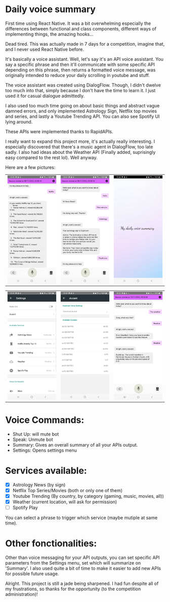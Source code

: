 # Daily voice summary

First time using React Native. It was a bit overwhelming especially the differences between functional and class components, different ways of implementing things, the amazing hooks...

Dead tired. This was actually made in 7 days for a competition, imagine that, and I never used React Native before.

It's basically a voice assistant. Well, let's say it's an API voice assistant. You say a specific phrase and then it'll communicate with some specific API depending on this phrase, then returns a formatted voice message, was originally intended to reduce your daily scrolling in youtube and stuff.

The voice assistant was created using DialogFlow. Though, I didn't dwelve too much into that, simply because I don't have the time to learn it. I just used it for casual dialogue admittedly.

I also used too much time going on about basic things and abstract vague damned errors, and only implemented Astrology Sign, Netflix top movies and series, and lastly a Youtube Trending API. You can also see Spotify UI lying around. 

These APIs were implemented thanks to RapidAPIs.

I really want to expand this project more, it's actually really interesting. I especially discovered that there's a music agent in DialogFlow, too late sadly. I also had ideas about the Weather API (Finally added, suprisingly easy compared to the rest lol). Well anyway.

Here are a few pictures:

<table cellpadding="0">
  <tr style="padding: 0">
    <!-- GitHub Stats Card -->  
    <td valign="top">
        <img src="./screenshots/pic1.jpg" /> 
    </td>
    <td valign="top">
        <img src="./screenshots/pic2.jpg"  /> 
     </td>
     <td valign="top">
        <img src="./screenshots/pic3.jpg"  /> 
     </td>
  </tr>
</table>

<table cellpadding="0">
  <tr style="padding: 0">
    <!-- GitHub Stats Card -->  
    <td valign="top">
        <img src="./screenshots/pic4.jpg" /> 
    </td>
    <td valign="top">
        <img src="./screenshots/pic5.jpg"  /> 
     </td>
    <td valign="top">
        <img src="./screenshots/pic6.jpg"  /> 
     </td>
  </tr>
</table>

# Voice Commands: 

- Shut Up: will mute bot
- Speak: Unmute bot
- Summary: Gives an overall summary of all your APIs output.
- Settings: Opens settings menu

# Services available:

- [X] Astrology News (by sign)
- [X] Netflix Top Series/Movies (both or only one of them)
- [X] Youtube Trending (By country, by category (gaming, music, movies, all))
- [X] Weather (current location, will ask for permission)
- [ ] Spotify Play

You can select a phrase to trigger which service (maybe mutiple at same time).

# Other fonctionalities:

Other than voice messaging for your API outputs, you can set specific API parameters from the Settings menu, set which will summarize on 'Summary'. I also used quite a bit of time to make it easier to add new APIs for possible future usage. 


Alright. This project is still a jade being sharpened. I had fun despite all of my frustrations, so thanks for the opportunity (to the competition administration)!




